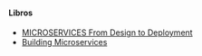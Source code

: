 ####  Libros

* [MICROSERVICES From Design to Deployment](https://www.nginx.com/resources/library/designing-deploying-microservices/)
* [Building Microservices](https://www.oreilly.com/library/view/building-microservices/9781491950340/)